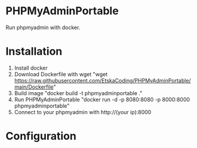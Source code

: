 # PHPMyAdminPortable
Run phpmyadmin with docker.

# Installation
1. Install docker
2. Download Dockerfile with wget "wget https://raw.githubusercontent.com/EtskaCoding/PHPMyAdminPortable/main/Dockerfile"
3. Build image "docker build -t phpmyadminportable ."
4. Run PHPMyAdminPortable "docker run -d -p 8080:8080 -p 8000:8000 phpmyadminportable"
5. Connect to your phpmyadmin with http://(your ip):8000

# Configuration
